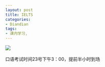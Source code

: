 ```yaml
---
layout: post
title: IELTS
categories:
- Diandian
tags:
- 课内学习, 
---
```

<img src="http://m1.img.srcdd.com/farm4/d/2012/0627/10/468CC19614B3A2E852E23A778F911242_B500_900_467_158.PNG" />
<br />
<br />口语考试时间23号下午3：00，提前半小时到场
